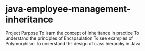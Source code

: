 # java-employee-management-inheritance
Project Purpose  To learn the concept of Inheritance in practice To understand the principles of Encapsulation To see examples of Polymorphism To understand the design of class hierarchy in Java

